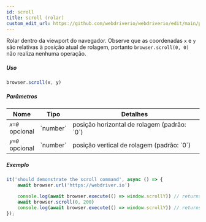 ```yaml
---
id: scroll
title: scroll (rolar)
custom_edit_url: https://github.com/webdriverio/webdriverio/edit/main/packages/webdriverio/src/commands/browser/scroll.ts
---
```


Rolar dentro da viewport do navegador. Observe que as coordenadas `x` e `y` são relativas à posição 
atual de rolagem, portanto `browser.scroll(0, 0)` não realiza nenhuma operação.

##### Uso

```js
browser.scroll(x, y)
```

##### Parâmetros

<table>
  <thead>
    <tr>
      <th>Nome</th><th>Tipo</th><th>Detalhes</th>
    </tr>
  </thead>
  <tbody>
    <tr>
      <td><code><var>x=0</var></code><br /><span className="label labelWarning">opcional</span></td>
      <td>`number`</td>
      <td>posição horizontal de rolagem (padrão: `0`)</td>
    </tr>
    <tr>
      <td><code><var>y=0</var></code><br /><span className="label labelWarning">opcional</span></td>
      <td>`number`</td>
      <td>posição vertical de rolagem (padrão: `0`)</td>
    </tr>
  </tbody>
</table>

##### Exemplo

```js title="scroll.js"
it('should demonstrate the scroll command', async () => {
    await browser.url('https://webdriver.io')

    console.log(await browser.execute(() => window.scrollY)) // returns 0
    await browser.scroll(0, 200)
    console.log(await browser.execute(() => window.scrollY)) // returns 200
});
```